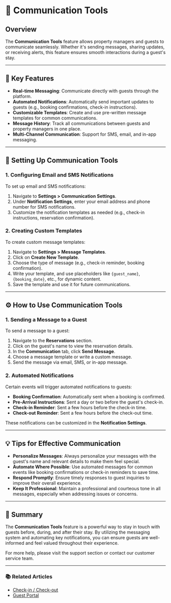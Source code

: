 # 💬 Communication Tools

## Overview

The **Communication Tools** feature allows property managers and guests to communicate seamlessly. Whether it's sending messages, sharing updates, or receiving alerts, this feature ensures smooth interactions during a guest's stay.

---

## 🎯 Key Features

- **Real-time Messaging**: Communicate directly with guests through the platform.
- **Automated Notifications**: Automatically send important updates to guests (e.g., booking confirmations, check-in instructions).
- **Customizable Templates**: Create and use pre-written message templates for common communications.
- **Message History**: Track all communications between guests and property managers in one place.
- **Multi-Channel Communication**: Support for SMS, email, and in-app messaging.

---

## 🔧 Setting Up Communication Tools

### 1. **Configuring Email and SMS Notifications**

To set up email and SMS notifications:

1. Navigate to **Settings > Communication Settings**.
2. Under **Notification Settings**, enter your email address and phone number for SMS notifications.
3. Customize the notification templates as needed (e.g., check-in instructions, reservation confirmation).

### 2. **Creating Custom Templates**

To create custom message templates:

1. Navigate to **Settings > Message Templates**.
2. Click on **Create New Template**.
3. Choose the type of message (e.g., check-in reminder, booking confirmation).
4. Write your template, and use placeholders like `{guest_name}`, `{booking_date}`, etc., for dynamic content.
5. Save the template and use it for future communications.

---

## ⚙️ How to Use Communication Tools

### 1. **Sending a Message to a Guest**

To send a message to a guest:

1. Navigate to the **Reservations** section.
2. Click on the guest's name to view the reservation details.
3. In the **Communication** tab, click **Send Message**.
4. Choose a message template or write a custom message.
5. Send the message via email, SMS, or in-app message.

### 2. **Automated Notifications**

Certain events will trigger automated notifications to guests:

- **Booking Confirmation**: Automatically sent when a booking is confirmed.
- **Pre-Arrival Instructions**: Sent a day or two before the guest's check-in.
- **Check-in Reminder**: Sent a few hours before the check-in time.
- **Check-out Reminder**: Sent a few hours before the check-out time.

These notifications can be customized in the **Notification Settings**.

---

## 💡 Tips for Effective Communication

- **Personalize Messages**: Always personalize your messages with the guest's name and relevant details to make them feel special.
- **Automate Where Possible**: Use automated messages for common events like booking confirmations or check-in reminders to save time.
- **Respond Promptly**: Ensure timely responses to guest inquiries to improve their overall experience.
- **Keep It Professional**: Maintain a professional and courteous tone in all messages, especially when addressing issues or concerns.

---

## 📝 Summary

The **Communication Tools** feature is a powerful way to stay in touch with guests before, during, and after their stay. By utilizing the messaging system and automating key notifications, you can ensure guests are well-informed and feel valued throughout their experience.

For more help, please visit the support section or contact our customer service team.

---

### 📚 Related Articles

- [Check-in / Check-out]( /user-docs/guest-tenant/check-in-out)
- [Guest Portal]( /user-docs/guest-tenant/guest-portal)
<!-- - [Booking Settings]( /user-docs/guest-tenant/booking-settings) -->
